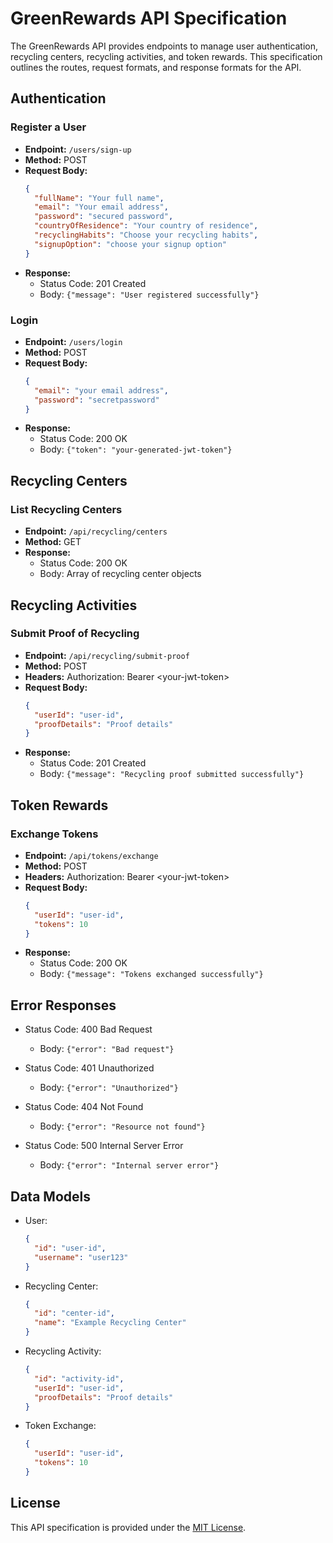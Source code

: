 # GreenRewards API Specification

The GreenRewards API provides endpoints to manage user authentication, recycling centers, recycling activities, and token rewards. This specification outlines the routes, request formats, and response formats for the API.

## Authentication

### Register a User

- **Endpoint:** `/users/sign-up`
- **Method:** POST
- **Request Body:**
  ```json
  {
    "fullName": "Your full name",
    "email": "Your email address",
    "password": "secured password",
    "countryOfResidence": "Your country of residence",
    "recyclingHabits": "Choose your recycling habits",
    "signupOption": "choose your signup option"
  }
  ```
- **Response:**
  - Status Code: 201 Created
  - Body: `{"message": "User registered successfully"}`

### Login

- **Endpoint:** `/users/login`
- **Method:** POST
- **Request Body:**
  ```json
  {
    "email": "your email address",
    "password": "secretpassword"
  }
  ```
- **Response:**
  - Status Code: 200 OK
  - Body: `{"token": "your-generated-jwt-token"}`

## Recycling Centers

### List Recycling Centers

- **Endpoint:** `/api/recycling/centers`
- **Method:** GET
- **Response:**
  - Status Code: 200 OK
  - Body: Array of recycling center objects

## Recycling Activities

### Submit Proof of Recycling

- **Endpoint:** `/api/recycling/submit-proof`
- **Method:** POST
- **Headers:** Authorization: Bearer \<your-jwt-token\>
- **Request Body:**
  ```json
  {
    "userId": "user-id",
    "proofDetails": "Proof details"
  }
  ```
- **Response:**
  - Status Code: 201 Created
  - Body: `{"message": "Recycling proof submitted successfully"}`

## Token Rewards

### Exchange Tokens

- **Endpoint:** `/api/tokens/exchange`
- **Method:** POST
- **Headers:** Authorization: Bearer \<your-jwt-token\>
- **Request Body:**
  ```json
  {
    "userId": "user-id",
    "tokens": 10
  }
  ```
- **Response:**
  - Status Code: 200 OK
  - Body: `{"message": "Tokens exchanged successfully"}`

## Error Responses

- Status Code: 400 Bad Request

  - Body: `{"error": "Bad request"}`

- Status Code: 401 Unauthorized

  - Body: `{"error": "Unauthorized"}`

- Status Code: 404 Not Found

  - Body: `{"error": "Resource not found"}`

- Status Code: 500 Internal Server Error
  - Body: `{"error": "Internal server error"}`

## Data Models

- User:

  ```json
  {
    "id": "user-id",
    "username": "user123"
  }
  ```

- Recycling Center:

  ```json
  {
    "id": "center-id",
    "name": "Example Recycling Center"
  }
  ```

- Recycling Activity:

  ```json
  {
    "id": "activity-id",
    "userId": "user-id",
    "proofDetails": "Proof details"
  }
  ```

- Token Exchange:
  ```json
  {
    "userId": "user-id",
    "tokens": 10
  }
  ```

## License

This API specification is provided under the [MIT License](LICENSE).


